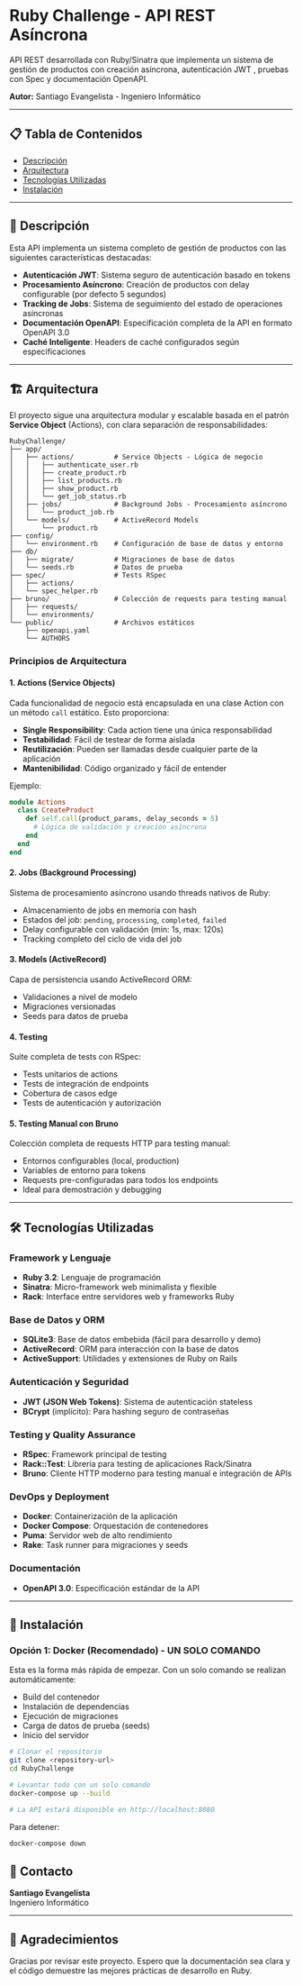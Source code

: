 # Ruby Challenge - API REST Asíncrona

API REST desarrollada con Ruby/Sinatra que implementa un sistema de gestión de productos con creación asíncrona, autenticación JWT , pruebas con Spec y documentación OpenAPI.

**Autor:** Santiago Evangelista - Ingeniero Informático

---

## 📋 Tabla de Contenidos

- [Descripción](#-descripción)
- [Arquitectura](#-arquitectura)
- [Tecnologías Utilizadas](#-tecnologías-utilizadas)
- [Instalación](#-instalación)

---

## 📖 Descripción

Esta API implementa un sistema completo de gestión de productos con las siguientes características destacadas:

- **Autenticación JWT**: Sistema seguro de autenticación basado en tokens
- **Procesamiento Asíncrono**: Creación de productos con delay configurable (por defecto 5 segundos)
- **Tracking de Jobs**: Sistema de seguimiento del estado de operaciones asíncronas
- **Documentación OpenAPI**: Especificación completa de la API en formato OpenAPI 3.0
- **Caché Inteligente**: Headers de caché configurados según especificaciones

---

## 🏗️ Arquitectura

El proyecto sigue una arquitectura modular y escalable basada en el patrón **Service Object** (Actions), con clara separación de responsabilidades:

```
RubyChallenge/
├── app/
│   ├── actions/          # Service Objects - Lógica de negocio
│   │   ├── authenticate_user.rb
│   │   ├── create_product.rb
│   │   ├── list_products.rb
│   │   ├── show_product.rb
│   │   └── get_job_status.rb
│   ├── jobs/             # Background Jobs - Procesamiento asíncrono
│   │   └── product_job.rb
│   └── models/           # ActiveRecord Models
│       └── product.rb
├── config/
│   └── environment.rb    # Configuración de base de datos y entorno
├── db/
│   ├── migrate/          # Migraciones de base de datos
│   └── seeds.rb          # Datos de prueba
├── spec/                 # Tests RSpec
│   ├── actions/
│   └── spec_helper.rb
├── bruno/                # Colección de requests para testing manual
│   ├── requests/
│   └── environments/
└── public/               # Archivos estáticos
    ├── openapi.yaml
    └── AUTHORS
```

### Principios de Arquitectura

#### 1. **Actions (Service Objects)**
Cada funcionalidad de negocio está encapsulada en una clase Action con un método `call` estático. Esto proporciona:
- **Single Responsibility**: Cada action tiene una única responsabilidad
- **Testabilidad**: Fácil de testear de forma aislada
- **Reutilización**: Pueden ser llamadas desde cualquier parte de la aplicación
- **Mantenibilidad**: Código organizado y fácil de entender

Ejemplo:
```ruby
module Actions
  class CreateProduct
    def self.call(product_params, delay_seconds = 5)
      # Lógica de validación y creación asíncrona
    end
  end
end
```

#### 2. **Jobs (Background Processing)**
Sistema de procesamiento asíncrono usando threads nativos de Ruby:
- Almacenamiento de jobs en memoria con hash
- Estados del job: `pending`, `processing`, `completed`, `failed`
- Delay configurable con validación (min: 1s, max: 120s)
- Tracking completo del ciclo de vida del job

#### 3. **Models (ActiveRecord)**
Capa de persistencia usando ActiveRecord ORM:
- Validaciones a nivel de modelo
- Migraciones versionadas
- Seeds para datos de prueba

#### 4. **Testing**
Suite completa de tests con RSpec:
- Tests unitarios de actions
- Tests de integración de endpoints
- Cobertura de casos edge
- Tests de autenticación y autorización

#### 5. **Testing Manual con Bruno**
Colección completa de requests HTTP para testing manual:
- Entornos configurables (local, production)
- Variables de entorno para tokens
- Requests pre-configuradas para todos los endpoints
- Ideal para demostración y debugging

---

## 🛠️ Tecnologías Utilizadas

### Framework y Lenguaje
- **Ruby 3.2**: Lenguaje de programación
- **Sinatra**: Micro-framework web minimalista y flexible
- **Rack**: Interface entre servidores web y frameworks Ruby

### Base de Datos y ORM
- **SQLite3**: Base de datos embebida (fácil para desarrollo y demo)
- **ActiveRecord**: ORM para interacción con la base de datos
- **ActiveSupport**: Utilidades y extensiones de Ruby on Rails

### Autenticación y Seguridad
- **JWT (JSON Web Tokens)**: Sistema de autenticación stateless
- **BCrypt** (implícito): Para hashing seguro de contraseñas

### Testing y Quality Assurance
- **RSpec**: Framework principal de testing
- **Rack::Test**: Librería para testing de aplicaciones Rack/Sinatra
- **Bruno**: Cliente HTTP moderno para testing manual e integración de APIs

### DevOps y Deployment
- **Docker**: Containerización de la aplicación
- **Docker Compose**: Orquestación de contenedores
- **Puma**: Servidor web de alto rendimiento
- **Rake**: Task runner para migraciones y seeds

### Documentación
- **OpenAPI 3.0**: Especificación estándar de la API

---

## 🚀 Instalación

### Opción 1: Docker (Recomendado) - UN SOLO COMANDO

Esta es la forma más rápida de empezar. Con un solo comando se realizan automáticamente:
- Build del contenedor
- Instalación de dependencias
- Ejecución de migraciones
- Carga de datos de prueba (seeds)
- Inicio del servidor

```bash
# Clonar el repositorio
git clone <repository-url>
cd RubyChallenge

# Levantar todo con un solo comando
docker-compose up --build

# La API estará disponible en http://localhost:8080
```

Para detener:
```bash
docker-compose down
```


## 👤 Contacto

**Santiago Evangelista**  
Ingeniero Informático

---

## 🙏 Agradecimientos

Gracias por revisar este proyecto. Espero que la documentación sea clara y el código demuestre las mejores prácticas de desarrollo en Ruby.
